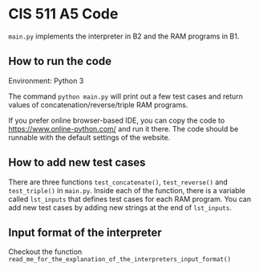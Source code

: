 # CIS 511 A5 Code

`main.py` implements the interpreter in B2 and the RAM programs in B1.

## How to run the code

Environment: Python 3

The command `python main.py` will print out a few test cases and return values of concatenation/reverse/triple RAM programs.

If you prefer online browser-based IDE, you can copy the code to https://www.online-python.com/ and run it there.
The code should be runnable with the default settings of the website.

## How to add new test cases

There are three functions `test_concatenate()`, `test_reverse()` and `test_triple()` in `main.py`.
Inside each of the function, there is a variable called `lst_inputs` that defines test cases for each RAM program.
You can add new test cases by adding new strings at the end of `lst_inputs`.

## Input format of the interpreter

Checkout the function `read_me_for_the_explanation_of_the_interpreters_input_format()`